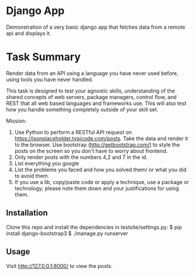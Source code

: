 # Django App

Demonstration of a very basic django app that fetches data from a remote api and displays it.

# Task Summary
Render data from an API using a language you have never used before, using tools you have never handled.

This task is designed to test your agnostic skills, understanding of the shared concepts of web servers, package managers, control flow, and REST that all web based languages and frameworks use. This will also test how you handle something completely outside of your skill set.

Mission:
   1) Use Python to perform a RESTful API request on https://jsonplaceholder.typicode.com/posts. Take the data and render it to the browser. Use bootstrap (http://getbootstrap.com/) to style the posts on the screen so you don't have to worry about frontend.
   3) Only render posts with the numbers 4,2 and 7 in the id.
   2) List everything you google
   3) List the problems you faced and how you solved them/ or what you did to avoid them.
   4) If you use a lib, copy/paste code or apply a technique, use a package or technology; please note them down and your justifications for using them.

## Installation

Clone this repo and install the dependencies in testsite/settings.py:
    $ pip install django-bootstrap3
    $ ./manage.py runserver

## Usage

Visit http://127.0.0.1:8000/ to view the posts.
